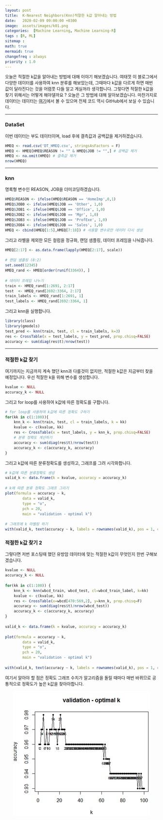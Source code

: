 ```yaml
---
layout: post
title:  K-Nearest Neighbors(Knn)적잘한 k값 알아내는 방법
date:   2020-02-09 09:00:00 +0300
image:  assets/images/k01.png
categories:  [Machine Learning, Machine Learning-R]
tags : [R, ML]
sitemap :
math: true
mermaid: true
changefreq : always
priority : 1.0
---
```



오늘은 적절한 k값을 알아내는 방법에 대해 이야기 해보겠습니다. 여태껏 이 블로그에서 다양한 데이터를 사용하여 knn 분류를 해보았는데, 그때마다 k값을 다르게 하면 매번 값이 달라진다는 것을 어렴풋 다들 알고 계실꺼라 생각합니다. 그렇다면 적절한 k값을 찾기 위해서는 어떻게 해야댈까요 ? 오늘은 그 방법에 대해 알아보겠습니다. 마찬가지로 데이터는 데이터는 [여기](https://github.com/KEJdev/DataSet/tree/master/DataSet)에서 볼 수 있으며 전체 코드 역시 GitHub에서 보실 수 있습니다.

-------

### DataSet

이번 데이터는 부도 데이터이며, load 후에 결측값과 공백값을 제거하겠습니다. 


```r
HMEQ <- read.csv('DT_HMEQ.csv', stringsAsFactors = F)
HMEQ <- HMEQ[HMEQ$REASON != "" & HMEQ$JOB != "",] # 공백값 제거
HMEQ <- na.omit(HMEQ) # 결측값 제거
nrow(HMEQ)
```

-------

### knn

명록형 변수인 REASON, JOB을 더미코딩하겠습니다. 


```r
HMEQ$REASON <- ifelse(HMEQ$REASON == 'HomeImp',0,1)
HMEQ$JOB0 <- ifelse(HMEQ$JOB == 'Other', 1,0)
HMEQ$JOB1 <- ifelse(HMEQ$JOB == 'Office', 1,0)
HMEQ$JOB2 <- ifelse(HMEQ$JOB == 'Mgr', 1,0)
HMEQ$JOB3 <- ifelse(HMEQ$JOB == 'ProfExe', 1,0)
HMEQ$JOB4 <- ifelse(HMEQ$JOB == 'Sales', 1,0)
HMEQ <- cbind(HMEQ[1:5],HMEQ[7:18]) # 사용할 변수로만 데이터 다시 생성
```

그리고 라벨을 제외한 모든 컬럼을 정규화, 랜덤 샘플링, 데이터 프레임을 나눠줍니다. 

```r
HMEQ[2:17] <- as.data.frame(lapply(HMEQ[2:17], scale))

# 랜덤 샘플링 (8:2)
set.seed(12345)
HMEQ_rand <- HMEQ[order(runif(3364)), ]

# 데이터 프레임 나누기
train <- HMEQ_rand[1:2691, 2:17]
test  <- HMEQ_rand[2692:3364, 2:17]
train_labels <- HMEQ_rand[1:2691, 1]
test_labels <- HMEQ_rand[2692:3364, 1]
```

그리고 knn을 실행합니다.

```r
library(class)
library(gmodels)
test_pred <- knn(train, test, cl = train_labels, k=3)
res <- CrossTable(x = test_labels, y = test_pred, prop.chisq=FALSE)
accuracy <- sum(diag(res$t)/nrow(test))
```

-------

### 적절한 k값 찾기 


여기까지는 지금까지 계속 했던 knn과 다를것이 없지만, 적절한 k값은 지금부터 찾을 예정입니다.
우선 적잘한 k을 위해 변수를 생성합니다.

```r
kvalue <- NULL
accuracy_k <- NULL
```

그리고 for loop를 사용하여 k값에 따른 정확도를 구합니다. 


```r
# for loop를 사용하여 k값에 따른 정확도 구하기
for(kk in c(1:100)){
    knn_k <- knn(train, test, cl = train_labels, k = kk)
    kvalue <- c(kvalue, kk)
    res <- CrossTable(x = test_labels, y = knn_k, prop.chisq=FALSE)
    # 분류 정확도 계산하기
    accuracy <- sum(diag(res$t)/nrow(test))
    accuracy_k <- c(accuracy_k, accuracy)
}
```

그리고 k값에 따른 분류정확도를 생성하고, 그래프를 그려 시각화합니다. 


```r
# k값에 따른 분류정확도 생성
valid_k <- data.frame(k = kvalue, accuracy = accuracy_k)

# k에 따른 분류 정확도 그래프 그리기
plot(formula = accuracy ~ k,
        data = valid_k,
        type = "o",
        pch = 20,
        main = "validation - optimal k")

# 그래프에 k 라벨링 하기
with(valid_k, text(accuracy ~ k, labels = rownames(valid_k), pos = 1, cex = 0.7))
```

### 적절한 k값 찾기 2 


그렇다면 저번 포스팅때 했던 유방암 데이터에 맞는 적절한 k값이 무엇인지 한번 구해보겠습니다. 

```r
kvalue <- NULL
accuracy_k <- NULL

for(kk in c(1:100)) {
    knn_k <- knn(wbcd_train, wbcd_test, cl=wbcd_train_label, k=kk)
    kvalue <- c(kvalue, kk)
    res <- CrossTable(x=wbcd[470:569,2], y=knn_k, prop.chisq=F)
    accuracy <- sum(diag(res$t)/nrow(wbcd_test))
    accuracy_k <- c(accuracy_k, accuracy)
}

valid_k <- data.frame(k = kvalue, accuracy = accuracy_k)

plot(formula = accuracy ~ k,
        data = valid_k,
        type = "o",
        pch = 20,
        main = "validation - optimal k")

with(valid_k, text(accuracy ~ k, labels = rownames(valid_k), pos = 1, cex = 0.7))
```

여기서 알아야 할 점은 정확도 그래프 수치가 알고리즘을 돌릴 때마다 매번 바뀌므로 공통적으로 정확도가 높은 k값을 찾아아합니다.

<center><img src="../assets//images/k01.png" ></center>

